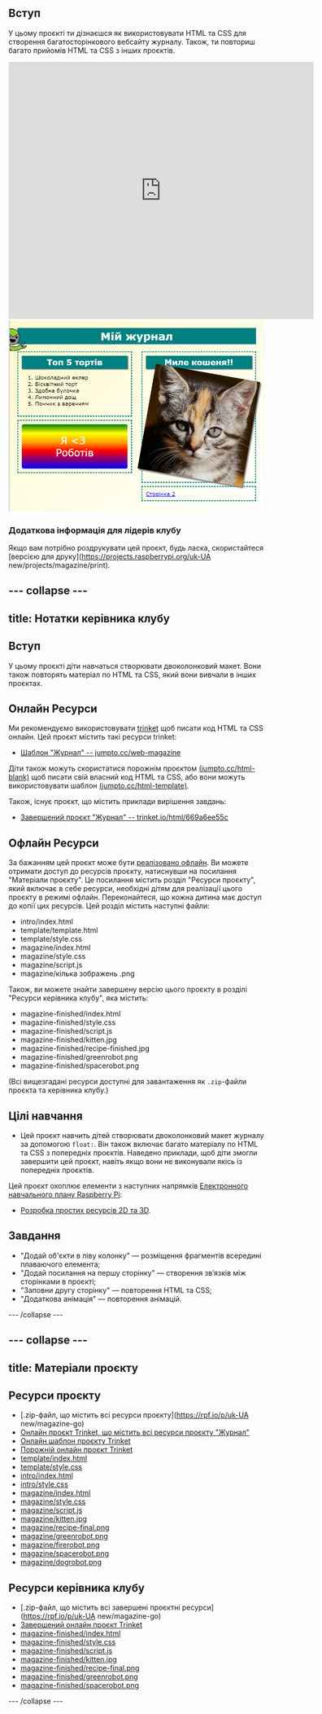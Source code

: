 ## Вступ

У цьому проєкті ти дізнаєшся як використовувати HTML та CSS для створення багатосторінкового вебсайту журналу. Також, ти повториш багато прийомів HTML та CSS з інших проєктів.

<div class="trinket">
  <iframe src="https://trinket.io/embed/html/669a6ee55c?outputOnly=true&start=result" width="600" height="505" frameborder="0" marginwidth="0" marginheight="0" allowfullscreen>
  </iframe>
  <img src="images/magazine-final.png">
</div>

### Додаткова інформація для лідерів клубу

Якщо вам потрібно роздрукувати цей проєкт, будь ласка, скористайтеся [версією для друку](https://projects.raspberrypi.org/uk-UA new/projects/magazine/print).

--- collapse ---
---
title: Нотатки керівника клубу
---
## Вступ

У цьому проєкті діти навчаться створювати двоколонковий макет. Вони також повторять матеріал по HTML та CSS, який вони вивчали в інших проєктах.

## Онлайн Ресурси

Ми рекомендуємо використовувати [trinket](https://trinket.io/) щоб писати код HTML та CSS онлайн. Цей проєкт містить такі ресурси trinket:

* [Шаблон "Журнал" -- jumpto.cc/web-magazine](http://jumpto.cc/web-magazine)

Діти також можуть скористатися порожнім проєктом [(jumpto.cc/html-blank)](http://jumpto.cc/html-blank) щоб писати свій власний код HTML та CSS, або вони можуть використовувати шаблон [(jumpto.cc/html-template)](http://jumpto.cc/html-template).

Також, існує проєкт, що містить приклади вирішення завдань:

* [Завершений проєкт "Журнал" -- trinket.io/html/669a6ee55c](https://trinket.io/html/669a6ee55c)

## Офлайн Ресурси

За бажанням цей проєкт може бути [реалізовано офлайн](https://www.codeclubprojects.org/en-GB/resources/webdev-working-offline/). Ви можете отримати доступ до ресурсів проєкту, натиснувши на посилання "Матеріали проєкту". Це посилання містить розділ "Ресурси проєкту", який включає в себе ресурси, необхідні дітям для реалізації цього проєкту в режимі офлайн. Переконайтеся, що кожна дитина має доступ до копії цих ресурсів. Цей розділ містить наступні файли:

* intro/index.html
* template/template.html
* template/style.css
* magazine/index.html
* magazine/style.css
* magazine/script.js
* magazine/кілька зображень .png

Також, ви можете знайти завершену версію цього проєкту в розділі "Ресурси керівника клубу", яка містить:

* magazine-finished/index.html
* magazine-finished/style.css
* magazine-finished/script.js
* magazine-finished/kitten.jpg
* magazine-finished/recipe-finished.jpg
* magazine-finished/greenrobot.png
* magazine-finished/spacerobot.png

(Всі вищезгадані ресурси доступні для завантаження як `.zip`-файли проєкта та керівника клубу.)

## Цілі навчання

* Цей проєкт навчить дітей створювати двоколонковий макет журналу за допомогою `float:`. Він також включає багато матеріалу по HTML та CSS з попередніх проєктів. Наведено приклади, щоб діти змогли завершити цей проєкт, навіть якщо вони не виконували якісь із попередніх проєктів. 

Цей проєкт охоплює елементи з наступних напрямків [Електронного навчального плану Raspberry Pi](http://rpf.io/curriculum):

* [Розробка простих ресурсів 2D та 3D](https://www.raspberrypi.org/curriculum/design/creator).

## Завдання

* "Додай об'єкти в ліву колонку" — розміщення фрагментів всередині плаваючого елемента;
* "Додай посилання на першу сторінку" — створення зв’язків між сторінками в проєкті;
* "Заповни другу сторінку" — повторення HTML та CSS;
* "Додаткова анімація" — повторення анімацій.

--- /collapse ---

--- collapse ---
---
title: Матеріали проєкту
---

## Ресурси проєкту

* [.zip-файл, що містить всі ресурси проєкту](https://rpf.io/p/uk-UA new/magazine-go)
* [Онлайн проєкт Trinket, що містить всі ресурси проєкту "Журнал"](http://jumpto.cc/web-magazine)
* [Онлайн шаблон проєкту Trinket](http://jumpto.cc/trinket-template)
* [Порожній онлайн проєкт Trinket](http://jumpto.cc/trinket-blank)
* [template/index.html](resources/template-index.html)
* [template/style.css](resources/template-style.css)
* [intro/index.html](resources/intro-index.html)
* [intro/style.css](resources/intro-style.css)
* [magazine/index.html](resources/magazine-index.html)
* [magazine/style.css](resources/magazine-style.css)
* [magazine/script.js](resources/magazine-script.js)
* [magazine/kitten.jpg](resources/magazine-kitten.jpg)
* [magazine/recipe-final.png](resources/magazine-recipe-final.png)
* [magazine/greenrobot.png](resources/magazine-greenrobot.png)
* [magazine/firerobot.png](resources/magazine-firerobot.png)
* [magazine/spacerobot.png](resources/magazine-spacerobot.png)
* [magazine/dogrobot.png](resources/magazine-dogrobot.png)

## Ресурси керівника клубу

* [.zip-файл, що містить всі завершені проєктні ресурси](https://rpf.io/p/uk-UA new/magazine-go)
* [Завершений онлайн проєкт Trinket](https://trinket.io/html/669a6ee55c)
* [magazine-finished/index.html](resources/magazine-finished-index.html)
* [magazine-finished/style.css](resources/magazine-finished-style.css)
* [magazine-finished/script.js](resources/magazine-finished-script.js)
* [magazine-finished/kitten.jpg](resources/magazine-finished-kitten.jpg)
* [magazine-finished/recipe-final.png](resources/magazine-finished-recipe-final.png)
* [magazine-finished/greenrobot.png](resources/magazine-finished-greenrobot.png)
* [magazine-finished/spacerobot.png](resources/magazine-finished-spacerobot.png)

--- /collapse ---
